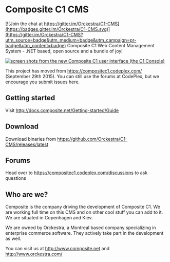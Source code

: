 # Composite C1 CMS

[![Join the chat at https://gitter.im/Orckestra/C1-CMS](https://badges.gitter.im/Orckestra/C1-CMS.svg)](https://gitter.im/Orckestra/C1-CMS?utm_source=badge&utm_medium=badge&utm_campaign=pr-badge&utm_content=badge)
Composite C1 Web Content Management System - .NET based, open source and a bundle of joy!

[![screen shots from the new Composite C1 user interface (the C1 Console)](http://hackathon.composite.net/maw/github/6-pack-screenshots-small.png)](http://hackathon.composite.net/maw/github/6-pack-screenshots.png)

This project has moved from https://compositec1.codeplex.com/ (September 29th 2015). You can still use the forums at CodePlex, but we encourage you submit issues here.

## Getting started ##
Visit http://docs.composite.net/Getting-started/Guide

## Download ##
Download binaries from https://github.com/Orckestra/C1-CMS/releases/latest

## Forums ##
Head over to https://compositec1.codeplex.com/discussions to ask questions

## Who are we? ##
Composite is the company driving the development of Composite C1. We are working full time on this CMS and on other cool stuff you can  add to it. We are situated in Copenhagen and Kiev. 

We are owned by Orckestra, a Montreal based company specializing in enterprise commerce software. They actively take part in the development as well.

You can visit us at http://www.composite.net and http://www.orckestra.com/
